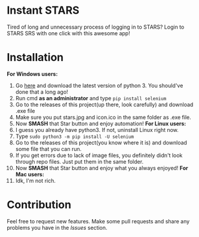 # Instant STARS
Tired of long and unnecessary process of logging in to STARS? Login to STARS SRS with one click with this awesome app!
# Installation
**For Windows users:**
  1. Go [here](https://www.python.org/downloads/) and download the latest version of python 3. You should've done that a long ago!
  2. Run cmd **as an administrator** and type `pip install selenium`
  3. Go to the releases of this project(up there, look carefully) and download .exe file
  4. Make sure you put stars.jpg and icon.ico in the same folder as .exe file.
  5. Now **SMASH** that Star button and enjoy automation!
**For Linux users:**
  1. I guess you already have python3. If not, uninstall Linux right now.
  2. Type `sudo python3 -m pip install -U selenium`
  3. Go to the releases of this project(you know where it is) and download some file that you can run.
  4. If you get errors due to lack of image files, you definitely didn't look through repo files. Just put them in the same folder.
  5. Now **SMASH** that Star button and enjoy what you always enjoyed!
**For Mac users:**
  0. Idk, I'm not rich.
# Contribution
Feel free to request new features. Make some pull requests and share any problems you have in the *Issues* section.
